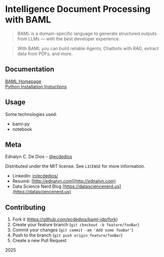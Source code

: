 # Intelligence Document Processing with BAML

> BAML is a domain-specific language to generate structured outputs from LLMs — with the best developer experience.

> With BAML you can build reliable Agents, Chatbots with RAG, extract data from PDFs, and more.

## Documentation

[BAML Homepage](https://www.boundaryml.com)  
[Python Installation Instuctions](https://docs.boundaryml.com/guide/installation-language/python)

## Usage

Some technologies used:

- baml-py
- notebook

## Meta

Ednalyn C. De Dios – [@ecdedios](https://github.com/ecdedios)

Distributed under the MIT license. See `LICENSE` for more information.

- LinkedIn: [in/ecdedios/](https://www.linkedin.com/in/ecdedios/)
- Resumé: [http://ednalyn.com](http://ednalyn.com)
- Data Science Nerd Blog [https://datasciencenerd.us](https://datasciencenerd.us)

## Contributing

1. Fork it (<https://github.com/ecdedios/baml-idp/fork>)
2. Create your feature branch (`git checkout -b feature/fooBar`)
3. Commit your changes (`git commit -am 'Add some fooBar'`)
4. Push to the branch (`git push origin feature/fooBar`)
5. Create a new Pull Request

2025
